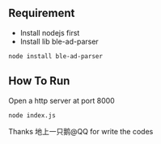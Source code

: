 ## Requirement ##

* Install nodejs first
* Install lib ble-ad-parser
```
node install ble-ad-parser
```

## How To Run ##

Open a http server at port 8000

```
node index.js
```

Thanks 地上一只鹅@QQ for write the codes
